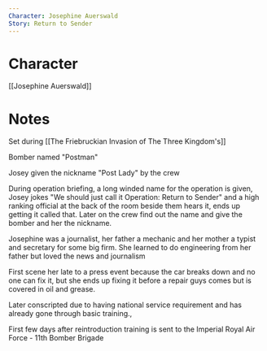 ```yaml
---
Character: Josephine Auerswald
Story: Return to Sender
---
```


# Character
[[Josephine Auerswald]]

# Notes

Set during [[The Friebruckian Invasion of The Three Kingdom's]]

Bomber named "Postman"

Josey given the nickname "Post Lady" by the crew

During operation briefing, a long winded name for the operation is given, Josey jokes "We should just call it Operation: Return to Sender" and a high ranking official at the back of the room beside them hears it, ends up getting it called that. Later on the crew find out the name and give the bomber and her the nickname.

Josephine was a journalist, her father a mechanic and her mother a typist and secretary for some big firm. She learned to do engineering from her father but loved the news and journalism

First scene her late to a press event because the car breaks down and no one can fix it, but she ends up fixing it before a repair guys comes but is covered in oil and grease.

Later conscripted due to having national service requirement and has already gone through basic training.,

First few days after reintroduction training is sent to the Imperial Royal Air Force - 11th Bomber Brigade 

